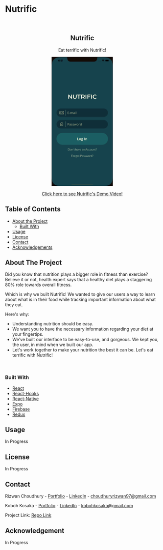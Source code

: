 # Nutrific

<br>
<p align="center">
  <h2 align="center">
    <strong>Nutrific</strong>
  </h2>

  <p align="center">
    Eat terrific with Nutrific!
    <br />
  </p>
</p>

<p align="center">
  <a href="https://youtu.be/mnBOrFL3iZ8">
    <img src="assets/thumbnail.png" alt="click me to go to a demo vid on youtube" width="200" height="420">
  </a>

  <a href="https://youtu.be/mnBOrFL3iZ8">
    <p align="center">Click here to see Nutrific's Demo Video!</p>
  </a>

  <p align="center">

<!-- TABLE OF CONTENTS -->

## Table of Contents

- [About the Project](#about-the-project)
  - [Built With](#built-with)
- [Usage](#usage)
- [License](#license)
- [Contact](#contact)
- [Acknowledgements](#acknowledgements)

<!-- ABOUT THE PROJECT -->

## About The Project

Did you know that nutrition plays a bigger role in fitness than exercise? Believe it or not, health expert says that a healthy diet plays a staggering 80% role towards overall fitness.

Which is why we built Nutrific! We wanted to give our users a way to learn about what is in their food while tracking important information about what they eat.

Here's why:

- Understanding nutrition should be easy.
- We want you to have the necessary information regarding your diet at your fingertips.
- We've built our interface to be easy-to-use, and gorgeous. We kept you, the user, in mind when we built our app.
- Let's work together to make your nutrition the best it can be. Let's eat terrific with Nutrific!

<br>

### Built With

- [React](https://reactjs.org/)
- [React-Hooks](https://reactjs.org/docs/hooks-intro.html)
- [React-Native](https://reactnative.dev/)
- [Expo](https://expo.io/)
- [Firebase](https://firebase.google.com/)
- [Redux](https://redux.js.org/)

<!-- USAGE -->

## Usage

In Progress

<!-- LICENSE -->

## License

In Progress

<!-- CONTACT -->

## Contact

Rizwan Choudhury - [Portfolio](https://rizwanchoudhury.com/) - [LinkedIn](https://www.linkedin.com/in/rizwan-choudhury/) - choudhuryrizwan97@gmail.com

Koboh Kosaka - [Portfolio](https://www.kokosaka.com/) - [LinkedIn](https://www.linkedin.com/in/kokosaka/) - kobohkosaka@gmail.com

Project Link: [Repo Link](https://github.com/nutrific/nutrific-client)

<!-- ACKNOWLEDGEMENT -->

## Acknowledgement

In Progress
